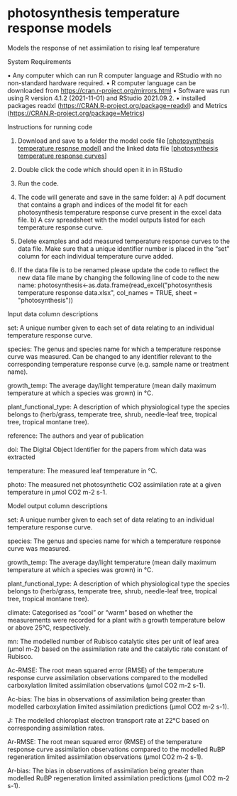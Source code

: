 # photosynthesis temperature response models
Models the response of net assimilation to rising leaf temperature

System Requirements

•	Any computer which can run R computer language and RStudio with no non-standard hardware required.
•	R computer language can be downloaded from https://cran.r-project.org/mirrors.html 
•	Software was run using R version 4.1.2 (2021-11-01) and RStudio 2021.09.2.
•	installed packages readxl (https://CRAN.R-project.org/package=readxl) and Metrics (https://CRAN.R-project.org/package=Metrics)

Instructions for running code

1. Download and save to a folder the model code file [[photosynthesis temperature respnse model](https://github.com/ascafaro/photosynthesis_temperature_response_models/blob/main/photosynthesis%20temperature%20response%20model.R)] and the linked data file [[photosynthesis temperature response curves](https://github.com/ascafaro/photosynthesis_temperature_response_models/blob/main/photosynthesis%20temperature%20response%20data.xlsx)]

2. Double click the code which should open it in in RStudio
3. Run the code.
4. The code will generate and save in the same folder: 
      a) A pdf document that contains a graph and indices of the model fit for each photosynthesis temperature response curve present in the excel data  file.
      b) A csv spreadsheet with the model outputs listed for each temperature response curve.
5. Delete examples and add measured temperature response curves to the data file. Make sure that a unique identifier number is placed in the “set” column for each individual temperature curve added. 
6. If the data file is to be renamed please update the code to reflect the new data file mane by changing the following line of code to the new name: photosynthesis<-as.data.frame(read_excel("photosynthesis temperature response data.xlsx", col_names = TRUE, sheet = "photosynthesis"))


Input data column descriptions

set: A unique number given to each set of data relating to an individual temperature response curve.

species: The genus and species name for which a temperature response curve was measured. Can be changed to any identifier relevant to the corresponding temperature response curve (e.g. sample name or treatment name).

growth_temp: The average day/light temperature (mean daily maximum temperature at which a species was grown) in °C.

plant_functional_type: A description of which physiological type the species belongs to (herb/grass, temperate tree, shrub, needle-leaf tree, tropical tree, tropical montane tree).

reference: The authors and year of publication

doi: The Digital Object Identifier for the papers from which data was extracted

temperature: The measured leaf temperature in °C.

photo: The measured net photosynthetic CO2 assimilation rate at a given temperature in µmol CO2 m-2 s-1.


Model output column descriptions

set: A unique number given to each set of data relating to an individual temperature response curve.

species: The genus and species name for which a temperature response curve was measured. 

growth_temp: The average day/light temperature (mean daily maximum temperature at which a species was grown) in °C.

plant_functional_type: A description of which physiological type the species belongs to (herb/grass, temperate tree, shrub, needle-leaf tree, tropical tree, tropical montane tree).

climate: Categorised as “cool” or “warm” based on whether the measurements were recorded for a plant with a growth temperature below or above 25°C, respectively.

mn: The modelled number of Rubisco catalytic sites per unit of leaf area (µmol m-2) based on the assimilation rate and the catalytic rate constant of Rubisco.  

Ac-RMSE: The root mean squared error (RMSE) of the temperature response curve assimilation observations compared to the modelled carboxylation limited assimilation observations (µmol CO2 m-2 s-1).

Ac-bias: The bias in observations of assimilation being greater than modelled carboxylation limited assimilation predictions (µmol CO2 m-2 s-1).

J: The modelled chloroplast electron transport rate at 22°C based on corresponding assimilation rates.

Ar-RMSE: The root mean squared error (RMSE) of the temperature response curve assimilation observations compared to the modelled RuBP regeneration limited assimilation observations (µmol CO2 m-2 s-1).


Ar-bias: The bias in observations of assimilation being greater than modelled RuBP regeneration limited assimilation predictions (µmol CO2 m-2 s-1).
